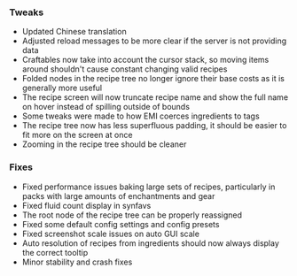 ### Tweaks
* Updated Chinese translation
* Adjusted reload messages to be more clear if the server is not providing data
* Craftables now take into account the cursor stack, so moving items around shouldn't cause constant changing valid recipes
* Folded nodes in the recipe tree no longer ignore their base costs as it is generally more useful
* The recipe screen will now truncate recipe name and show the full name on hover instead of spilling outside of bounds
* Some tweaks were made to how EMI coerces ingredients to tags
* The recipe tree now has less superfluous padding, it should be easier to fit more on the screen at once
* Zooming in the recipe tree should be cleaner

### Fixes
* Fixed performance issues baking large sets of recipes, particularly in packs with large amounts of enchantments and gear
* Fixed fluid count display in synfavs
* The root node of the recipe tree can be properly reassigned
* Fixed some default config settings and config presets
* Fixed screenshot scale issues on auto GUI scale
* Auto resolution of recipes from ingredients should now always display the correct tooltip
* Minor stability and crash fixes